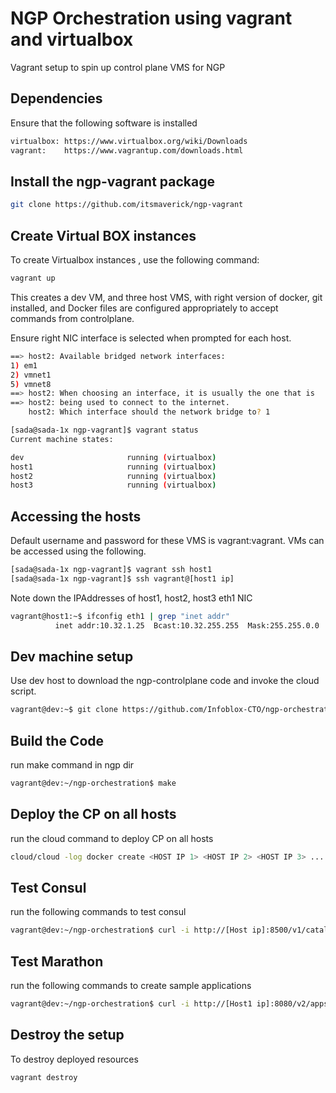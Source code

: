 NGP Orchestration using vagrant and virtualbox
=================
Vagrant setup to spin up control plane VMS for NGP 

Dependencies
----------------
Ensure that the following software is installed 
```sh
virtualbox: https://www.virtualbox.org/wiki/Downloads
vagrant:    https://www.vagrantup.com/downloads.html
```

Install the ngp-vagrant package
----------------

```sh
git clone https://github.com/itsmaverick/ngp-vagrant
```

Create Virtual BOX instances
------------------------

To create Virtualbox instances , use the following command:
```sh
vagrant up
```
This creates a dev VM, and three host VMS, with right version of docker, git installed, and Docker files are configured appropriately to accept commands from controlplane.

Ensure right NIC interface is selected when prompted for each host.

```sh
==> host2: Available bridged network interfaces:
1) em1
2) vmnet1
5) vmnet8
==> host2: When choosing an interface, it is usually the one that is
==> host2: being used to connect to the internet.
    host2: Which interface should the network bridge to? 1
```


```sh
[sada@sada-1x ngp-vagrant]$ vagrant status
Current machine states:

dev                       running (virtualbox)
host1                     running (virtualbox)
host2                     running (virtualbox)
host3                     running (virtualbox)

```

Accessing the hosts
------------------------
Default username and password for these VMS is vagrant:vagrant. VMs can be accessed using the following.

```sh
[sada@sada-1x ngp-vagrant]$ vagrant ssh host1
[sada@sada-1x ngp-vagrant]$ ssh vagrant@[host1 ip]
```
Note down the IPAddresses of host1, host2, host3 eth1 NIC

```sh
vagrant@host1:~$ ifconfig eth1 | grep "inet addr"
          inet addr:10.32.1.25  Bcast:10.32.255.255  Mask:255.255.0.0
```

Dev machine setup
------------------------
Use dev host to download the ngp-controlplane code and invoke the cloud script.

```sh
vagrant@dev:~$ git clone https://github.com/Infoblox-CTO/ngp-orchestration.git
```

Build the Code
------------------------
run make command in ngp dir

```sh
vagrant@dev:~/ngp-orchestration$ make
```

Deploy the CP on all hosts
------------------------
run the cloud command to deploy CP on all hosts

```sh
cloud/cloud -log docker create <HOST IP 1> <HOST IP 2> <HOST IP 3> ...
```

Test Consul
------------------------
run the following commands to test consul

```sh
vagrant@dev:~/ngp-orchestration$ curl -i http://[Host ip]:8500/v1/catalog/nodes -X GET
```

Test Marathon
------------------------
run the following commands to create sample applications

```sh
vagrant@dev:~/ngp-orchestration$ curl -i http://[Host1 ip]:8080/v2/apps -X POST -H 'Content-Type: application/json' -d@/vagrant/ubuntu.json
```

Destroy the setup
------------------------
To destroy deployed resources
```sh
vagrant destroy
```
